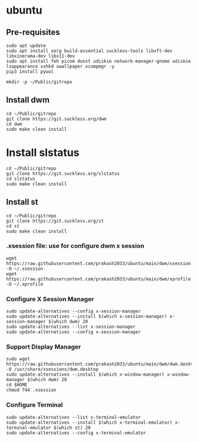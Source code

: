 # ubuntu

## Pre-requisites
```
sudo apt update
sudo apt install xorg build-essential suckless-tools libxft-dev libxinerama-dev libx11-dev
sudo apt install feh picom dunst udiskie network-manager-gnome udiskie lxappearance sxhkd xwallpaper xcompmgr -y
pip3 install pywal

mkdir -p ~/Public/gitrepo
```

## Install dwm
```
cd ~/Public/gitrepo
git clone https://git.suckless.org/dwm
cd dwm
sudo make clean install
```

# Install slstatus
```
cd ~/Public/gitrepo
git clone https://git.suckless.org/slstatus
cd slstatus
sudo make clean install
```

## Install st
```
cd ~/Public/gitrepo
git clone https://git.suckless.org/st
cd st
sudo make clean install
```
### .xsession file: use for configure dwm x session
```
wget https://raw.githubusercontent.com/prakash2033/ubuntu/main/dwm/xsession.slstatus -O ~/.xsession
wget https://raw.githubusercontent.com/prakash2033/ubuntu/main/dwm/xprofile -O ~/.xprofile
```

### Configure X Session Manager
```
sudo update-alternatives --config x-session-manager
sudo update-alternatives --install $(which x-session-manager) x-session-manager $(which dwm) 20
sudo update-alternatives --list x-session-manager
sudo update-alternatives --config x-session-manager

```

### Support Display Manager
```
sudo wget https://raw.githubusercontent.com/prakash2033/ubuntu/main/dwm/dwm.desktop -O /usr/share/xsessions/dwm.desktop
sudo update-alternatives --install $(which x-window-manager) x-window-manager $(which dwm) 20
cd $HOME
chmod 744 .xsession
```

### Configure Terminal
```
sudo update-alternatives --list x-terminal-emulator
sudo update-alternatives --install $(which x-terminal-emulator) x-terminal-emulator $(which st) 20
sudo update-alternatives --config x-terminal-emulator
```

